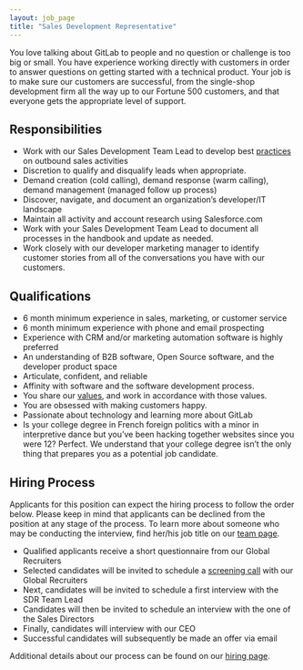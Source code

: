 ```yaml
---
layout: job_page
title: "Sales Development Representative"
---
```


You love talking about GitLab to people and no question or challenge is too big or small. You have experience working directly with customers in order to answer questions on getting started with a technical product. Your job is to make sure our customers are successful, from the single-shop development firm all the way up to our Fortune 500 customers, and that everyone gets the appropriate level of support.

## Responsibilities

* Work with our Sales Development Team Lead to develop best [practices](https://about.gitlab.com/handbook/marketing/demand-generation/business-development/) on outbound sales activities
* Discretion to qualify and disqualify leads when appropriate.  
* Demand creation (cold calling), demand response (warm calling), demand management (managed follow up process)
* Discover, navigate, and document an organization’s developer/IT landscape
* Maintain all activity and account research using Salesforce.com
* Work with your Sales Development Team Lead to document all processes in the handbook and update as needed.
* Work closely with our developer marketing manager to identify customer stories from all of the conversations you have with our customers.

## Qualifications

* 6 month minimum experience in sales, marketing, or customer service
* 6 month minimum experience with phone and email prospecting
* Experience with CRM and/or marketing automation software is highly preferred
* An understanding of B2B software, Open Source software, and the developer product space
* Articulate, confident, and reliable
* Affinity with software and the software development process.
* You share our [values](/handbook/#values), and work in accordance with those values.
* You are obsessed with making customers happy.
* Passionate about technology and learning more about GitLab
* Is your college degree in French foreign politics with a minor in interpretive dance but you’ve been hacking together websites since you were 12? Perfect. We understand that your college degree isn’t the only thing that prepares you as a potential job candidate.

## Hiring Process


Applicants for this position can expect the hiring process to follow the order below. Please keep in mind that applicants can be declined from the position at any stage of the process. To learn more about someone who may be conducting the interview, find her/his job title on our [team page](/team).

* Qualified applicants receive a short questionnaire from our Global Recruiters
* Selected candidates will be invited to schedule a [screening call](/handbook/hiring/#screening-call) with our Global Recruiters
* Next, candidates will be invited to schedule a first interview with the SDR Team Lead
* Candidates will then be invited to schedule an interview with the one of the Sales Directors
* Finally, candidates will interview with our CEO
* Successful candidates will subsequently be made an offer via email


Additional details about our process can be found on our [hiring page](/handbook/hiring).
